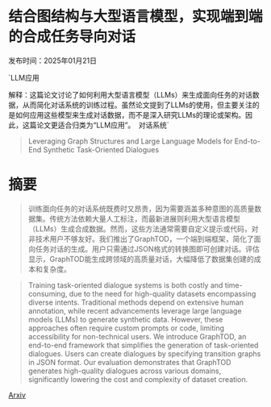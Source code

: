# 结合图结构与大型语言模型，实现端到端的合成任务导向对话

发布时间：2025年01月21日

`LLM应用

解释：这篇论文讨论了如何利用大型语言模型（LLMs）来生成面向任务的对话数据，从而简化对话系统的训练过程。虽然论文提到了LLMs的使用，但主要关注的是如何应用这些模型来生成对话数据，而不是深入研究LLMs的理论或架构。因此，这篇论文更适合归类为“LLM应用”。` `对话系统`

> Leveraging Graph Structures and Large Language Models for End-to-End Synthetic Task-Oriented Dialogues

# 摘要

> 训练面向任务的对话系统既费时又昂贵，因为需要涵盖多种意图的高质量数据集。传统方法依赖大量人工标注，而最新进展则利用大型语言模型（LLMs）生成合成数据。然而，这些方法通常需要自定义提示或代码，对非技术用户不够友好。我们推出了GraphTOD，一个端到端框架，简化了面向任务对话的生成。用户只需通过JSON格式的转换图即可创建对话。评估显示，GraphTOD能生成跨领域的高质量对话，大幅降低了数据集创建的成本和复杂度。

> Training task-oriented dialogue systems is both costly and time-consuming, due to the need for high-quality datasets encompassing diverse intents. Traditional methods depend on extensive human annotation, while recent advancements leverage large language models (LLMs) to generate synthetic data. However, these approaches often require custom prompts or code, limiting accessibility for non-technical users. We introduce GraphTOD, an end-to-end framework that simplifies the generation of task-oriented dialogues. Users can create dialogues by specifying transition graphs in JSON format. Our evaluation demonstrates that GraphTOD generates high-quality dialogues across various domains, significantly lowering the cost and complexity of dataset creation.

[Arxiv](https://arxiv.org/abs/2501.11977)